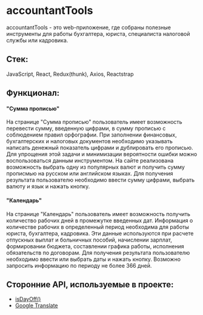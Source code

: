 # accountantTools

accountantTools - это web-приложение, где собраны полезные инструменты для работы бухгалтера, юриста, специалиста налоговой службы или кадровика.

## Стек:

JavaScript, React, Redux(thunk), Axios, Reactstrap

## Функционал:

#### "Cумма прописью"
На странице "Cумма прописью" пользователь имеет возможность перевести сумму, введенную цифрами, в сумму прописью с соблюдением правил орфографии. При заполнении финансовых, бухгалтерских и налоговых документов необходимо указывать написать денежный показатель цифрами и дублировать его прописью. Для упрощения этой задачи и минимизации вероятности ошибки можно воспользоваться данным инструментом. На сайте реализована возможность выбрать одну из популярных валют и получить сумму прописмью на русском или английском языках.
Для получения результата пользователю необходимо ввести сумму цифрами, выбрать валюту и язык и нажать кнопку.

#### "Календарь"
На странице "Календарь" пользователь имеет возможность получить количество рабочих дней в промежутке введенных дат. Информация о количестве рабочих в определенный период необходима для работы юриста, бухгалтера, кадровика. Эти данные используются при расчете отпускных выплат и больничных пособий, начислении зарплат, формировании бюджета, составлении графика работы, исполнения обязательств по договорам.
Для получения результата пользователю необходимо ввести или выбрать даты и нажать кнопку. Возможно запросить информацию по периоду не более 366 дней.

## Сторонние API, используемые в проекте:
- [isDayOff()](https://www.isdayoff.ru/) 
- [Google Translate](https://cloud.google.com/translate)
